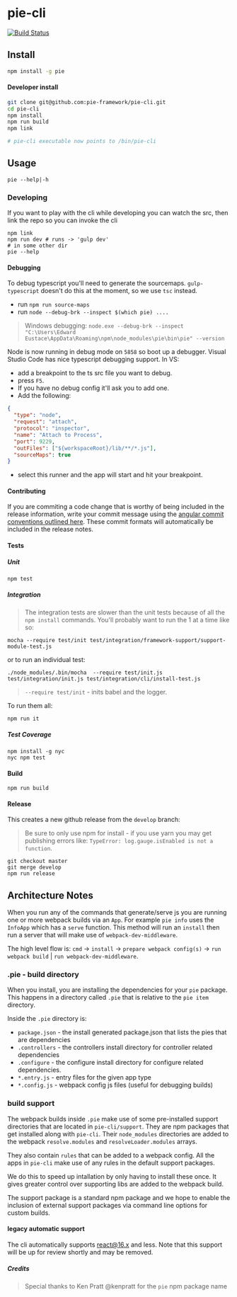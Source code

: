 # pie-cli

[![Build Status](https://travis-ci.org/pie-framework/pie-cli.svg?branch=master)](https://travis-ci.org/pie-framework/pie-cli)

## Install

```bash
npm install -g pie
```

#### Developer install

```bash
git clone git@github.com:pie-framework/pie-cli.git
cd pie-cli
npm install
npm run build
npm link

# pie-cli executable now points to /bin/pie-cli
```

## Usage

```
pie --help|-h
```

### Developing

If you want to play with the cli while developing you can watch the src, then link the repo so you can invoke the cli

```
npm link
npm run dev # runs -> 'gulp dev'
# in some other dir
pie --help
```

#### Debugging

To debug typescript you'll need to generate the sourcemaps. `gulp-typescript` doesn't do this at the moment, so we use `tsc` instead.

- run `npm run source-maps`
- run `node --debug-brk --inspect $(which pie) ....`

> Windows debugging: `node.exe --debug-brk --inspect "C:\Users\Edward Eustace\AppData\Roaming\npm\node_modules\pie\bin\pie" --version`

Node is now running in debug mode on `5858` so boot up a debugger. Visual Studio Code has nice typescript debugging support. In VS:

- add a breakpoint to the ts src file you want to debug.
- press `F5`.
- If you have no debug config it'll ask you to add one.
- Add the following:

```json
{
  "type": "node",
  "request": "attach",
  "protocol": "inspector",
  "name": "Attach to Process",
  "port": 9229,
  "outFiles": ["${workspaceRoot}/lib/**/*.js"],
  "sourceMaps": true
}
```

- select this runner and the app will start and hit your breakpoint.

#### Contributing

If you are commiting a code change that is worthy of being included in the release information, write your commit message using the [angular commit conventions outlined here](https://github.com/conventional-changelog/conventional-changelog-angular/blob/master/convention.md). These commit formats will automatically be included in the release notes.

#### Tests

##### Unit

```
npm test
```

##### Integration

> The integration tests are slower than the unit tests because of all the `npm install` commands.
> You'll probably want to run the 1 at a time like so:

```shell
mocha --require test/init test/integration/framework-support/support-module-test.js
```

or to run an individual test:

```shell
./node_modules/.bin/mocha  --require test/init.js  test/integration/init.js test/integration/cli/install-test.js
```

> `--require test/init` - inits babel and the logger.

To run them all:

```shell
npm run it
```

##### Test Coverage

```shell
npm install -g nyc
nyc npm test
```

#### Build

```
npm run build
```

#### Release

This creates a new github release from the `develop` branch:

> Be sure to only use npm for install - if you use yarn you may get publishing errors like: `TypeError: log.gauge.isEnabled is not a function`.

```shell
git checkout master
git merge develop
npm run release
```

## Architecture Notes

When you run any of the commands that generate/serve js you are running one or more webpack builds via an `App`. For example `pie info` uses the `InfoApp` which has a `serve` function. This method will run an `install` then run a server that will make use of `webpack-dev-middleware`.

The high level flow is: `cmd` -> `install` -> `prepare webpack config(s)` -> `run webpack build` | `run webpack-dev-middleware`.

### .pie - build directory

When you install, you are installing the dependencies for your `pie` package.
This happens in a directory called `.pie` that is relative to the `pie item` directory.

Inside the `.pie` directory is:

- `package.json` - the install generated package.json that lists the pies that are dependencies
- `.controllers` - the controllers install directory for controller related dependencies
- `.configure` - the configure install directory for configure related dependencies.
- `*.entry.js` - entry files for the given app type
- `*.config.js` - webpack config js files (useful for debugging builds)

### build support

The webpack builds inside `.pie` make use of some pre-installed support directories that are located in `pie-cli/support`. They are npm packages that get installed along with `pie-cli`. Their `node_modules` directories are added to the webpack `resolve.modules` and `resolveLoader.modules` arrays.

They also contain `rules` that can be added to a webpack config. All the apps in `pie-cli` make use of any rules in the default support packages.

We do this to speed up intallation by only having to install these once. It gives greater control over supporting libs are added to the webpack build.

The support package is a standard npm package and we hope to enable the inclusion of external support packages via command line options for custom builds.

#### legacy automatic support

The cli automatically supports react@16.x and less. Note that this support will be up for review shortly and may be removed.

##### Credits

> Special thanks to Ken Pratt @kenpratt for the `pie` npm package name

